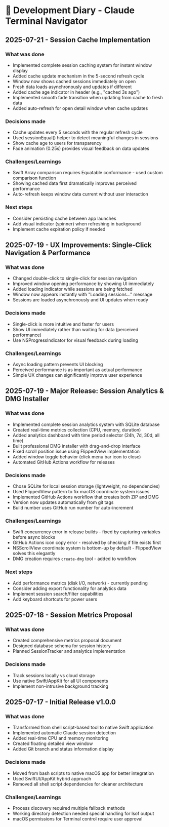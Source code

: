 # 📔 Development Diary - Claude Terminal Navigator

## 2025-07-21 - Session Cache Implementation

### What was done
- Implemented complete session caching system for instant window display
- Added cache update mechanism in the 5-second refresh cycle
- Window now shows cached sessions immediately on open
- Fresh data loads asynchronously and updates if different
- Added cache age indicator in header (e.g., "cached 3s ago")
- Implemented smooth fade transition when updating from cache to fresh data
- Added auto-refresh for open detail window when cache updates

### Decisions made
- Cache updates every 5 seconds with the regular refresh cycle
- Used sessionEqual() helper to detect meaningful changes in sessions
- Show cache age to users for transparency
- Fade animation (0.25s) provides visual feedback on data updates

### Challenges/Learnings
- Swift Array comparison requires Equatable conformance - used custom comparison function
- Showing cached data first dramatically improves perceived performance
- Auto-refresh keeps window data current without user interaction

### Next steps
- Consider persisting cache between app launches
- Add visual indicator (spinner) when refreshing in background
- Implement cache expiration policy if needed

## 2025-07-19 - UX Improvements: Single-Click Navigation & Performance

### What was done
- Changed double-click to single-click for session navigation
- Improved window opening performance by showing UI immediately
- Added loading indicator while sessions are being fetched
- Window now appears instantly with "Loading sessions..." message
- Sessions are loaded asynchronously and UI updates when ready

### Decisions made
- Single-click is more intuitive and faster for users
- Show UI immediately rather than waiting for data (perceived performance)
- Use NSProgressIndicator for visual feedback during loading

### Challenges/Learnings
- Async loading pattern prevents UI blocking
- Perceived performance is as important as actual performance
- Simple UX changes can significantly improve user experience

## 2025-07-19 - Major Release: Session Analytics & DMG Installer

### What was done
- Implemented complete session analytics system with SQLite database
- Created real-time metrics collection (CPU, memory, duration)
- Added analytics dashboard with time period selector (24h, 7d, 30d, all time)
- Built professional DMG installer with drag-and-drop interface
- Fixed scroll position issue using FlippedView implementation
- Added window toggle behavior (click menu bar icon to close)
- Automated GitHub Actions workflow for releases

### Decisions made
- Chose SQLite for local session storage (lightweight, no dependencies)
- Used FlippedView pattern to fix macOS coordinate system issues
- Implemented GitHub Actions workflow that creates both ZIP and DMG
- Version now updates automatically from git tags
- Build number uses GitHub run number for auto-increment

### Challenges/Learnings
- Swift concurrency error in release builds - fixed by capturing variables before async blocks
- GitHub Actions icon copy error - resolved by checking if file exists first
- NSScrollView coordinate system is bottom-up by default - FlippedView solves this elegantly
- DMG creation requires `create-dmg` tool - added to workflow

### Next steps
- Add performance metrics (disk I/O, network) - currently pending
- Consider adding export functionality for analytics data
- Implement session search/filter capabilities
- Add keyboard shortcuts for power users

## 2025-07-18 - Session Metrics Proposal

### What was done
- Created comprehensive metrics proposal document
- Designed database schema for session history
- Planned SessionTracker and analytics implementation

### Decisions made
- Track sessions locally vs cloud storage
- Use native Swift/AppKit for all UI components
- Implement non-intrusive background tracking

## 2025-07-17 - Initial Release v1.0.0

### What was done
- Transformed from shell script-based tool to native Swift application
- Implemented automatic Claude session detection
- Added real-time CPU and memory monitoring
- Created floating detailed view window
- Added Git branch and status information display

### Decisions made
- Moved from bash scripts to native macOS app for better integration
- Used SwiftUI/AppKit hybrid approach
- Removed all shell script dependencies for cleaner architecture

### Challenges/Learnings
- Process discovery required multiple fallback methods
- Working directory detection needed special handling for lsof output
- macOS permissions for Terminal control require user approval